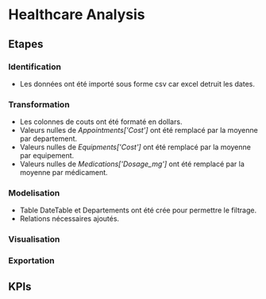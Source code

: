 # Healthcare Analysis

## Etapes

### Identification

- Les données ont été importé sous forme csv car excel detruit les dates.

### Transformation

- Les colonnes de couts ont été formaté en dollars.
- Valeurs nulles de  *Appointments['Cost']*  ont été remplacé par la moyenne par departement.
- Valeurs nulles de  *Equipments['Cost']* ont été remplacé par la moyenne par equipement.
- Valeurs nulles de *Medications['Dosage_mg']* ont été remplacé par la moyenne par médicament.

### Modelisation

- Table DateTable et Departements ont été crée pour permettre le filtrage.
- Relations nécessaires ajoutés.

### Visualisation

### Exportation

## KPIs

